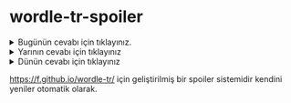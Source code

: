 # wordle-tr-spoiler

<details>
  <summary>Bugünün cevabı için tıklayınız.</summary>
  <br>
    <b> rızık </b>
</details>

<details>
  <summary>Yarının cevabı için tıklayınız</summary>
  <br>
   <b> nisan </b>
</details>

<details>
  <summary>Dünün cevabı için tıklayınız </summary>
  <br>
  <b> volta </b>
</details>

https://f.github.io/wordle-tr/ için geliştirilmiş bir spoiler sistemidir kendini yeniler otomatik olarak.

